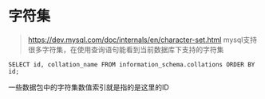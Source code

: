 # 字符集
> https://dev.mysql.com/doc/internals/en/character-set.html
mysql支持很多字符集，在使用查询语句能看到当前数据库下支持的字符集

```
SELECT id, collation_name FROM information_schema.collations ORDER BY id;
```

一些数据包中的字符集数值索引就是指的是这里的ID